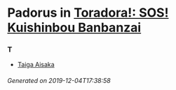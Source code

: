 # Padorus in [Toradora!: SOS! Kuishinbou Banbanzai](https://myanimelist.net/anime/6127/Toradora__SOS_Kuishinbou_Banbanzai)

### T
* [Taiga Aisaka](https://github.com/shadow578/Project-Padoru/blob/master/table-of-contents/characters/TaigaAisaka.md)

###### Generated on 2019-12-04T17:38:58
